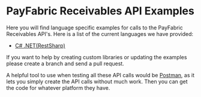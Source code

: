 PayFabric Receivables API Examples
======================

Here you will find language specific examples for calls to the PayFabric Receivables API's.  Here is a list of the current languages we have provided:

* [C# .NET(RestSharp)](C%23%20.NET(RestSharp))

If you want to help by creating custom libraries or updating the examples please create a branch and send a pull request.

A helpful tool to use when testing all these API calls would be [Postman](https://www.getpostman.com/), as it lets you simply create the API calls without much work. Then you can get the code for whatever platform they have.
